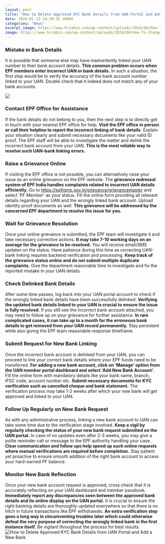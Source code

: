 ```yaml
---
layout: post
title: "How to Delete Approved KYC Bank Details from UAN Portal and Add a New Bank"
date: 2024-01-13 14:39:35 +0000
categories: "News"
excerpt_image: https://www.hrcabin.com/wp-content/uploads/2018/08/How-To-Change-Update-Approved-Bank-Account-Under-KYC-On-The-UAN-Portal-660x349.png
image: https://www.hrcabin.com/wp-content/uploads/2018/08/How-To-Change-Update-Approved-Bank-Account-Under-KYC-On-The-UAN-Portal-660x349.png
---
```


### Mistake in Bank Details
It is possible that someone else may have inadvertently linked your UAN number to their bank account details. **This common problem occurs when EPF members enter incorrect UAN or bank details.** In such a situation, the first step would be to verify the accuracy of the bank account number linked to your UAN. Double check that it indeed does not match any of your bank accounts. 

![](https://i.ytimg.com/vi/84O5VF3eYSw/hqdefault.jpg)
### Contact EPF Office for Assistance
If the bank details do not belong to you, then the next step is to directly get in touch with your nearest EPF office for help. **Visit the EPF office in person or call their helpline to report the incorrect linking of bank details.** Explain your situation clearly and submit necessary documents like your valid ID proof. The EPF staff will be able to investigate the matter and delink the incorrect bank account from your UAN. **This is the most reliable way to resolve such UAN-bank linking errors.**
### Raise a Grievance Online
If visiting the EPF office is not possible, you can alternatively raise your issue as an online grievance on the EPF website. The **grievance redressal system of EPF India handles complaints related to incorrect UAN details efficiently.** Go to https://epfigms.gov.in/grievance/grievancemaster and select 'PF Member' as your status. Fill the online form providing all relevant details regarding your UAN and the wrongly linked bank account. Upload identity proof documents as well. **This grievance will be addressed by the concerned EPF department to resolve the issue for you.**
### Wait for Grievance Resolution 
Once your online grievance is submitted, the EPF team will investigate it and take necessary corrective actions. **It may take 7-10 working days on an average for the grievance to be resolved.** You will receive email/SMS updates on the status. Have patience during this time as correcting UAN-bank linking requires backend verification and processing. **Keep track of the grievance status online and do not submit multiple duplicate complaints.** Give the department reasonable time to investigate and fix the reported mistake in your UAN details.
### Check Delinked Bank Details
After some time passes, log back into your UAN portal account to check if the wrongly linked bank details have been successfully delinked. **Verifying the updated bank details linked to your UAN is crucial to ensure the issue is fully resolved.** If you still see the incorrect bank account attached, you may need to follow up on your grievance for further assistance. **In rare complicated cases, it can take up to a month for the erroneous bank details to get removed from your UAN record permanently.** Stay persistent while also giving the EPF team reasonable response timeframe.
### Submit Request for New Bank Linking  
Once the incorrect bank account is delinked from your UAN, you can proceed to link your correct bank details where your EPF funds need to be transferred. **For adding a new bank account, click on ‘Manage’ option from the UAN member portal dashboard and select ‘Add New Bank Account’.** Fill the online form with mandatory details like your bank name, branch, IFSC code, account number etc. **Submit necessary documents for KYC verification such as cancelled cheque and bank statement.** The verification process may take 1-2 weeks after which your new bank will get approved and linked to your UAN.
### Follow Up Regularly on New Bank Request
As with any administrative process, linking a new bank account to UAN can take some time due to the verification stage involved. **Keep a vigil by regularly checking the status of your new bank request submitted on the UAN portal.** In case of no updates even after 2-3 weeks, you may give a polite reminder call or message to the EPF authority handling your case. **Clear communication and follow ups help speed up such online requests where manual verifications are required before completion.** Stay patient yet proactive to ensure smooth addition of the right bank account to access your hard-earned PF balance.
### Monitor New Bank Reflection
Once your new bank account request is approved, cross check that it is accurately reflecting on your UAN dashboard and member passbook. **Immediately report any discrepancies seen between the approved bank details and its online display on the UAN portal.** It is crucial to ensure the right banking details are thoroughly updated everywhere so that there is no hitch in future transactions like EPF withdrawals. **An extra verification step goes a long way in circumventing troubles later which could otherwise defeat the very purpose of correcting the wrongly linked bank in the first instance itself.** Be vigilant throughout the process for best results.
![How to Delete Approved KYC Bank Details from UAN Portal and Add a New Bank](https://www.hrcabin.com/wp-content/uploads/2018/08/How-To-Change-Update-Approved-Bank-Account-Under-KYC-On-The-UAN-Portal-660x349.png)